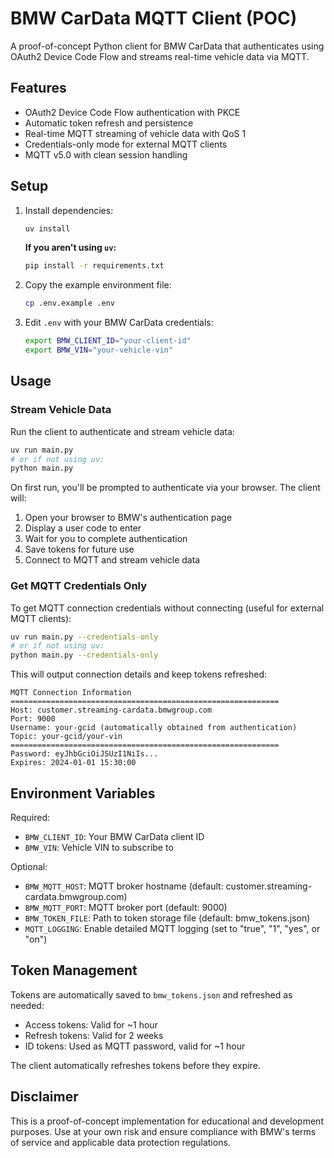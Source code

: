 # BMW CarData MQTT Client (POC)

A proof-of-concept Python client for BMW CarData that authenticates using OAuth2 Device Code Flow and streams real-time vehicle data via MQTT.

## Features

- OAuth2 Device Code Flow authentication with PKCE
- Automatic token refresh and persistence
- Real-time MQTT streaming of vehicle data with QoS 1
- Credentials-only mode for external MQTT clients
- MQTT v5.0 with clean session handling

## Setup

1. Install dependencies:
   ```bash
   uv install
   ```
   
   **If you aren't using `uv`:**
   ```bash
   pip install -r requirements.txt
   ```

2. Copy the example environment file:
   ```bash
   cp .env.example .env
   ```

3. Edit `.env` with your BMW CarData credentials:
   ```bash
   export BMW_CLIENT_ID="your-client-id"
   export BMW_VIN="your-vehicle-vin"
   ```

## Usage

### Stream Vehicle Data

Run the client to authenticate and stream vehicle data:

```bash
uv run main.py
# or if not using uv:
python main.py
```

On first run, you'll be prompted to authenticate via your browser. The client will:
1. Open your browser to BMW's authentication page
2. Display a user code to enter
3. Wait for you to complete authentication
4. Save tokens for future use
5. Connect to MQTT and stream vehicle data

### Get MQTT Credentials Only

To get MQTT connection credentials without connecting (useful for external MQTT clients):

```bash
uv run main.py --credentials-only
# or if not using uv:
python main.py --credentials-only
```

This will output connection details and keep tokens refreshed:
```
MQTT Connection Information
============================================================
Host: customer.streaming-cardata.bmwgroup.com
Port: 9000
Username: your-gcid (automatically obtained from authentication)
Topic: your-gcid/your-vin
============================================================
Password: eyJhbGciOiJSUzI1NiIs...
Expires: 2024-01-01 15:30:00
```

## Environment Variables

Required:
- `BMW_CLIENT_ID`: Your BMW CarData client ID
- `BMW_VIN`: Vehicle VIN to subscribe to

Optional:
- `BMW_MQTT_HOST`: MQTT broker hostname (default: customer.streaming-cardata.bmwgroup.com)
- `BMW_MQTT_PORT`: MQTT broker port (default: 9000)
- `BMW_TOKEN_FILE`: Path to token storage file (default: bmw_tokens.json)
- `MQTT_LOGGING`: Enable detailed MQTT logging (set to "true", "1", "yes", or "on")

## Token Management

Tokens are automatically saved to `bmw_tokens.json` and refreshed as needed:
- Access tokens: Valid for ~1 hour
- Refresh tokens: Valid for 2 weeks  
- ID tokens: Used as MQTT password, valid for ~1 hour

The client automatically refreshes tokens before they expire.

## Disclaimer

This is a proof-of-concept implementation for educational and development purposes. Use at your own risk and ensure compliance with BMW's terms of service and applicable data protection regulations.